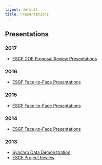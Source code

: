 ```yaml
---
layout: default
title: Presentations
---
```


## Presentations

###   2017

* <a href="2017-DOE-Review.html">ESGF DOE Proposal Review Presentations</a>

### 2016

* <a href="2016-F2F.html"> ESGF Face-to-Face Presentations</a>

### 2015

* <a href="2015-F2F.html"> ESGF Face-to-Face Presentations</a>

### 2014

* <a href="2014-F2F.html"> ESGF Face-to-Face Presentations</a>

### 2013

* <a href="http://esgf.llnl.gov/mov/Synchro-Data-Demonstration-12-2-14-8.08-AM.mov" target="_blank">Synchro Data Demonstration</a>
* <a href="{{site.esgf-media}}/pdf/esgf-project-review.pdf" target="_blank">ESGF Project Review</a>

